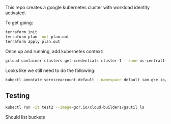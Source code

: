 This repo creates a google kubernetes cluster with workload identity activated.

To get going:

```sh
terraform init
terraform plan -out plan.out
terraform apply plan.out
```

Once up and running, add kubernetes context:

```sh
gcloud container clusters get-credentials cluster-1 --zone us-central1-f
```

Looks like we still need to do the following:

```sh
kubectl annotate serviceaccount default --namespace default iam.gke.io/gcp-service-account=workload-identity-sa@omicidx-338300.iam.gserviceaccount.com
```

## Testing

```sh
kubectl run -it test2 --image=gcr.io/cloud-builders/gsutil ls
```

Should list buckets
